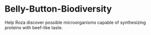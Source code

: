 # Belly-Button-Biodiversity
Help Roza discover possible microorganisms capable of synthesizing proteins with beef-like taste.
